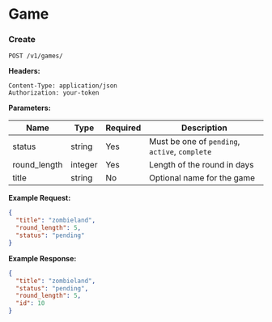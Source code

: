 # Game

### Create

`POST /v1/games/`

**Headers:**

`Content-Type: application/json` <br />
`Authorization: your-token`

**Parameters:**

|**Name**|**Type**|**Required**|**Description**|
| ------------ |-------- | ---------- | ------------- |
| status       | string  | Yes        | Must be one of `pending`, `active`, `complete` |
| round_length | integer | Yes        | Length of the round in days |
| title        | string  | No         | Optional name for the game |

**Example Request:**

```json
{
  "title": "zombieland",
  "round_length": 5,
  "status": "pending"
}
```

**Example Response:**

```json
{
  "title": "zombieland",
  "status": "pending",
  "round_length": 5,
  "id": 10
}
```
